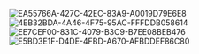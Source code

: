 ![EA55766A-427C-42EC-83A9-A0019D79E6E8](https://github.com/studyinvietnam/class12/assets/29000195/c1826941-3838-46bb-bce3-bf035bedaff5)
![4EB32BDA-4A46-4F75-95AC-FFFDDB058614](https://github.com/studyinvietnam/class12/assets/29000195/6ec5b91c-0404-42e9-b8d1-223c977c50b9)
![EE7CEF00-831C-4079-B3C9-B7EE08BEB476](https://github.com/studyinvietnam/class12/assets/29000195/e826f0a1-a299-44f0-9527-61077c027bb8)
![E5BD3E1F-D4DE-4FBD-A670-AFBDDEF86C80](https://github.com/studyinvietnam/class12/assets/29000195/0c29b4ff-0279-475c-847c-1a056ffc1824)
